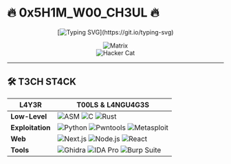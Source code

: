 # 🔥 0x5H1M_W00_CH3UL 🔥  
<div align="center">
  
[![Typing SVG](https://readme-typing-svg.demolab.com?font=Hack&weight=800&size=28&duration=4000&pause=500&color=00FF41&background=000000&center=true&vCenter=true&width=600&lines=W3LC0M3+70+MY+H4CK1NG+D3N.;SYST3M+INITI4LIZ1NG...;L0AD1NG+PR0F1L3+D4T4...;4CC3SS+GR4NT3D.;)](https://git.io/typing-svg)

![Matrix](https://raw.githubusercontent.com/ShimWooChul/ShimWooChul/main/matrix.gif)  
![Hacker Cat](https://raw.githubusercontent.com/ShimWooChul/ShimWooChul/main/hacker-cat.gif)

</div>

---

## **🛠️ T3CH ST4CK**  

<div align="center">

| **L4Y3R**  | **T00LS & L4NGU4G3S** |
|------------|----------------------|
| **Low-Level** | ![ASM](https://img.shields.io/badge/ASM-000000?style=for-the-badge&logo=assemblyscript&logoColor=white) ![C](https://img.shields.io/badge/C-00599C?style=for-the-badge&logo=c&logoColor=white) ![Rust](https://img.shields.io/badge/Rust-000000?style=for-the-badge&logo=rust&logoColor=white) |
| **Exploitation** | ![Python](https://img.shields.io/badge/Python-3776AB?style=for-the-badge&logo=python&logoColor=white) ![Pwntools](https://img.shields.io/badge/Pwntools-000000?style=for-the-badge) ![Metasploit](https://img.shields.io/badge/Metasploit-000000?style=for-the-badge) |
| **Web** | ![Next.js](https://img.shields.io/badge/Next.js-000000?style=for-the-badge&logo=next.js&logoColor=white) ![Node.js](https://img.shields.io/badge/Node.js-339933?style=for-the-badge&logo=node.js&logoColor=white) ![React](https://img.shields.io/badge/React-61DAFB?style=for-the-badge&logo=react&logoColor=black) |
| **Tools** | ![Ghidra](https://img.shields.io/badge/Ghidra-000000?style=for-the-badge) ![IDA Pro](https://img.shields.io/badge/IDA_Pro-000000?style=for-the-badge) ![Burp Suite](https://img.shields.io/badge/Burp_Suite-000000?style=for-the-badge) |

</div>

